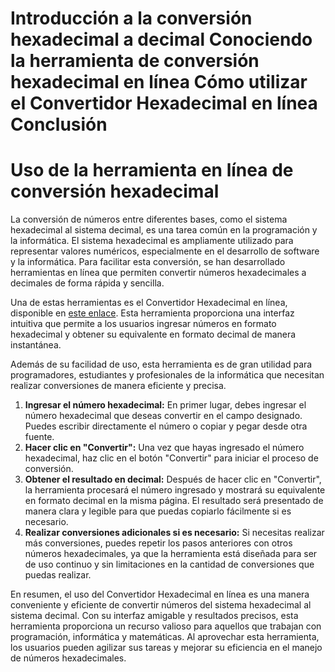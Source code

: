 Introducción a la conversión hexadecimal a decimal Conociendo la herramienta de conversión hexadecimal en línea Cómo utilizar el Convertidor Hexadecimal en línea Conclusión
============================================================================================================================================================================

Uso de la herramienta en línea de conversión hexadecimal
========================================================

La conversión de números entre diferentes bases, como el sistema hexadecimal al sistema decimal, es una tarea común en la programación y la informática. El sistema hexadecimal es ampliamente utilizado para representar valores numéricos, especialmente en el desarrollo de software y la informática. Para facilitar esta conversión, se han desarrollado herramientas en línea que permiten convertir números hexadecimales a decimales de forma rápida y sencilla.

Una de estas herramientas es el Convertidor Hexadecimal en línea, disponible en [este enlace](https://base64decodeonline.com/es/developers/hexadecimal-to-decimal). Esta herramienta proporciona una interfaz intuitiva que permite a los usuarios ingresar números en formato hexadecimal y obtener su equivalente en formato decimal de manera instantánea.

Además de su facilidad de uso, esta herramienta es de gran utilidad para programadores, estudiantes y profesionales de la informática que necesitan realizar conversiones de manera eficiente y precisa.

1. **Ingresar el número hexadecimal:** En primer lugar, debes ingresar el número hexadecimal que deseas convertir en el campo designado. Puedes escribir directamente el número o copiar y pegar desde otra fuente.
2. **Hacer clic en "Convertir":** Una vez que hayas ingresado el número hexadecimal, haz clic en el botón "Convertir" para iniciar el proceso de conversión.
3. **Obtener el resultado en decimal:** Después de hacer clic en "Convertir", la herramienta procesará el número ingresado y mostrará su equivalente en formato decimal en la misma página. El resultado será presentado de manera clara y legible para que puedas copiarlo fácilmente si es necesario.
4. **Realizar conversiones adicionales si es necesario:** Si necesitas realizar más conversiones, puedes repetir los pasos anteriores con otros números hexadecimales, ya que la herramienta está diseñada para ser de uso continuo y sin limitaciones en la cantidad de conversiones que puedas realizar.

En resumen, el uso del Convertidor Hexadecimal en línea es una manera conveniente y eficiente de convertir números del sistema hexadecimal al sistema decimal. Con su interfaz amigable y resultados precisos, esta herramienta proporciona un recurso valioso para aquellos que trabajan con programación, informática y matemáticas. Al aprovechar esta herramienta, los usuarios pueden agilizar sus tareas y mejorar su eficiencia en el manejo de números hexadecimales.